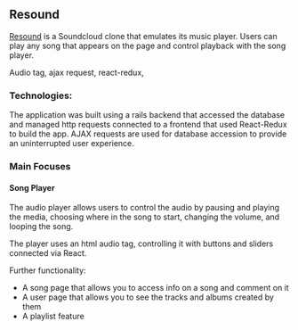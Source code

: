 ## Resound

[Resound](https://dashboard.heroku.com/apps/resound-music) is a Soundcloud clone that emulates its music player.  Users can play any song that appears on the page and control playback with the song player.

Audio tag, ajax request, react-redux, 
### Technologies:
The application was built using a rails backend that accessed the database and managed http requests connected to a frontend that used React-Redux to build the app.
AJAX requests are used for database accession to provide an uninterrupted user experience.  

### Main Focuses

#### Song Player
The audio player allows users to control the audio by pausing and playing the media, choosing where in the song to start, changing the volume, and looping the song.

The player uses an html audio tag, controlling it with buttons and sliders connected via React.  








Further functionality: 
* A song page that allows you to access info on a song and comment on it
* A user page that allows you to see the tracks and albums created by them
* A playlist feature


